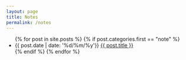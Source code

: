 ```yaml
---
layout: page
title: Notes
permalink: /notes
---
```

<ul>
{% for post in site.posts %}
    {% if post.categories.first == "note" %}
        <li>{{ post.date | date: '%d/%m/%y'}} <a href="{{ post.url }}">{{ post.title }}</a></li>
    {% endif %}
{% endfor %}
</ul>

